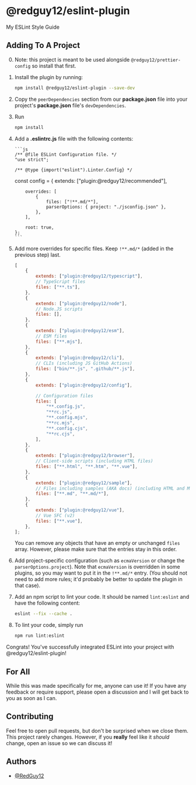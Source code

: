 # @redguy12/eslint-plugin

My ESLint Style Guide

## Adding To A Project

0.  Note: this project is meant to be used alongside `@redguy12/prettier-config` so install that first.

1.  Install the plugin by running:

    ```bash
    npm install @redguy12/eslint-plugin --save-dev
    ```

2.  Copy the `peerDependencies` section from our **package.json** file into your project's **package.json** file's `devDependencies`.
3.  Run

    ```bash
    npm install
    ```

4.  Add a **.eslintrc.js** file with the following contents:

        ```js
        /** @file ESLint Configuration file. */
        "use strict";

        /** @type {import("eslint").Linter.Config} */

    const config = { extends: ["plugin:@redguy12/recommended"],

        	overrides: [
        		{
        			files: ["!**.md/*"],
        			parserOptions: { project: "./jsconfig.json" },
        		},
        	],

        	root: true,
        };
        ```

5.  Add more overrides for specific files. Keep `!**.md/*` (added in the previous step) last.

    ```js
    [
    	{
    		extends: ["plugin:@redguy12/typescript"],
    		// TypeScript files
    		files: ["**.ts"],
    	},
    	{
    		extends: ["plugin:@redguy12/node"],
    		// Node.JS scripts
    		files: [],
    	},
    	{
    		extends: ["plugin:@redguy12/esm"],
    		// ESM files
    		files: ["**.mjs"],
    	},
    	{
    		extends: ["plugin:@redguy12/cli"],
    		// CLIs (including JS GitHub Actions)
    		files: ["bin/**.js", ".github/**.js"],
    	},
    	{
    		extends: ["plugin:@redguy12/config"],

    		// Configuration files
    		files: [
    			"**.config.js",
    			"**rc.js",
    			"**.config.mjs",
    			"**rc.mjs",
    			"**.config.cjs",
    			"**rc.cjs",
    		],
    	},
    	{
    		extends: ["plugin:@redguy12/browser"],
    		// Client-side scripts (including HTML files)
    		files: ["**.html", "**.htm", "**.vue"],
    	},
    	{
    		extends: ["plugin:@redguy12/sample"],
    		// Files including samples (AKA docs) (including HTML and Markdown files)
    		files: ["**.md", "**.md/*"],
    	},
    	{
    		extends: ["plugin:@redguy12/vue"],
    		// Vue SFC (v2)
    		files: ["**.vue"],
    	},
    ];
    ```

    You can remove any objects that have an empty or unchanged `files` array. However, please make sure that the entries stay in this order.

6.  Add project-specific configuration (such as `ecmaVersion` or change the `parserOptions.project`). Note that `ecmaVersion` is overridden in some plugins, so you may want to put it in the `!**.md/*` entry. (You should not need to add more rules; it'd probably be better to update the plugin in that case).

7.  Add an npm script to lint your code. It should be named `lint:eslint` and have the following content:

    ```bash
    eslint --fix --cache .
    ```

8.  To lint your code, simply run

    ```bash
    npm run lint:eslint
    ```

Congrats! You've successfully integrated ESLint into your project with @redguy12/eslint-plugin!

## For All

While this was made specifically for me, anyone can use it! If you have any feedback or require support, please open a discussion and I will get back to you as soon as I can.

## Contributing

Feel free to open pull requests, but don't be surprised when we close them. This project rarely changes. However, if you **really** feel like it _should_ change, open an issue so we can discuss it!

## Authors

-   [@RedGuy12](https://www.github.com/RedGuy12)
